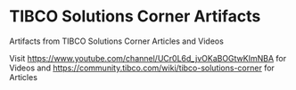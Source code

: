 # TIBCO Solutions Corner Artifacts
Artifacts from TIBCO Solutions Corner Articles and Videos

Visit 
https://www.youtube.com/channel/UCr0L6d_jvOKaBOGtwKImNBA for Videos
and
https://community.tibco.com/wiki/tibco-solutions-corner for Articles
